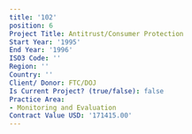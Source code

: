 ```yaml
---
title: '102'
position: 6
Project Title: Antitrust/Consumer Protection
Start Year: '1995'
End Year: '1996'
ISO3 Code: ''
Region: ''
Country: ''
Client/ Donor: FTC/DOJ
Is Current Project? (true/false): false
Practice Area:
- Monitoring and Evaluation
Contract Value USD: '171415.00'
---
```


